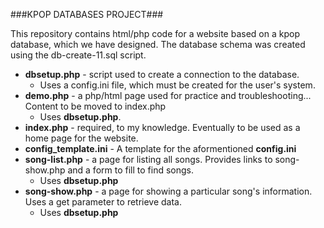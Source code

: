 ###KPOP DATABASES PROJECT###

This repository contains html/php code for a website based on a kpop database, which we have designed. The database schema was created using the db-create-11.sql script. 

* **dbsetup.php** - script used to create a connection to the database. 
	* Uses a config.ini file, which must be created for the user's system.
* **demo.php** - a php/html page used for practice and troubleshooting... Content to be moved to index.php
	* Uses **dbsetup.php**.
* **index.php** - required, to my knowledge. Eventually to be used as a home page for the website.
* **config_template.ini** - A template for the aformentioned **config.ini**
* **song-list.php** - a page for listing all songs. Provides links to song-show.php and a form to fill to find songs.
	* Uses **dbsetup.php** 
* **song-show.php** - a page for showing a particular song's information. Uses a get parameter to retrieve data.
	* Uses **dbsetup.php**